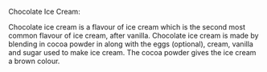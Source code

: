 Chocolate Ice Cream:

Chocolate ice cream is a flavour of ice cream which is the second most common flavour of ice cream, after vanilla. Chocolate ice cream is made by blending in cocoa powder in along with the eggs (optional), cream, vanilla and sugar used to make ice cream. The cocoa powder gives the ice cream a brown colour.
